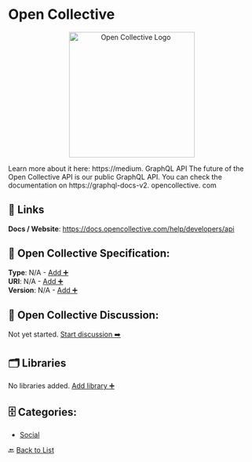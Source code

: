 # Open Collective
<p align="center">
    <img width="256" src="https://raw.githubusercontent.com/apis-list/apis-list/main/apis/open-collective/logo_256x256.png" alt="Open Collective Logo"/>
</p>
Learn more about it here: https://medium. GraphQL API The future of the Open Collective API is our public GraphQL API.  You can check the documentation on https://graphql-docs-v2. opencollective. com

##  🔗 Links
**Docs / Website**: https://docs.opencollective.com/help/developers/api

## 🧬 Open Collective Specification:
**Type**: N/A - [Add ➕](https://github.com/apis-list/apis-list/edit/main/apis.yaml#L13979)  
**URI**: N/A - [Add ➕](https://github.com/apis-list/apis-list/edit/main/apis.yaml#L13979)  
**Version**: N/A - [Add ➕](https://github.com/apis-list/apis-list/edit/main/apis.yaml#L13979)

## 💬 Open Collective Discussion:
Not yet started. [Start discussion ➡️](https://github.com/apis-list/apis-list/discussions/new)

## 🗂️ Libraries

No libraries added. [Add library ➕](https://github.com/apis-list/apis-list/edit/main/apis.yaml#L13979)    


## 🗄️ Categories:
- [Social](https://github.com/apis-list/apis-list#social-)

🔙  [Back to List](https://github.com/apis-list/apis-list)
